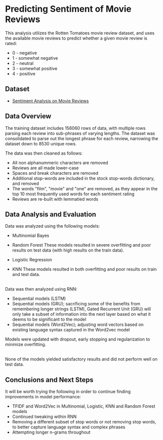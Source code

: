 # Predicting Sentiment of Movie Reviews

This analysis utilizes the Rotten Tomatoes movie review dataset, and uses the available movie reviews to predict whether a given movie review is rated:
* 0 - negative
* 1 - somewhat negative
* 2 - neutral 
* 3 - somewhat positive
* 4 - positive

## Dataset
- [Sentiment Analysis on Movie Reviews](https://www.kaggle.com/c/sentiment-analysis-on-movie-reviews) 

## Data Overview

The training dataset includes 156060 rows of data, with multiple rows parsing each review into sub-phrases of varying lengths. The dataset was consolidated to parse out the longest phrase for each review, narrowing the dataset down to 8530 unique rows.

The data was then cleaned as follows:
- All non alphanummeric characters are removed
- Reviews are all made lower-case
- Spaces and break characters are removed
- Additional stop-words are included in the stock stop-words dictionary, and removed
- The words "film", "movie" and "one" are removed, as they appear in the top 10 most frequently used words for each sentiment rating
- Reviews are re-built with lemmatied words

## Data Analysis and Evaluation
Data was analyzed using the following models:
- Multinomial Bayes
- Random Forest
These models resulted in severe overfitting and poor results on test data (with high results on the train data).

- Logistic Regression
- KNN
These models resulted in both overfitting and poor results on train and test data.

<br>Data was then analyzed using RNN:
- Sequential models (LSTM)
- Sequential models (GRU); sacrificing some of the benefits from remembering longer strings (LSTM), Gated Recurrent Unit (GRU) will only take a subset of information into the next layer based on what it deems to be significant to the model 
- Sequential models (Word2Vec); adjusting word vectors based on existing language syntax captured in the Word2vec model

Models were updated with dropout, early stopping and regularization to minimize overfitting.

<br>None of the models yielded satisfactory results and did not perform well on test data.

## Conclusions and Next Steps
It will be worth trying the following in order to continue finding improvements in model performance:
- TFIDF and Word2Vec in Multinomial, Logistic, KNN and Random Forest models
- Continued tweaking within RNN
- Removing a different subset of stop words or not removing stop words, to better capture language syntax and complex phrases
- Attempting longer n-grams throughout


